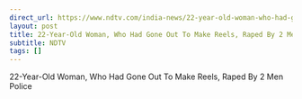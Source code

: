 ```yaml
---
direct_url: https://www.ndtv.com/india-news/22-year-old-woman-who-had-gone-out-to-make-reels-raped-by-2-men-in-indore-police-6490037
layout: post
title: 22-Year-Old Woman, Who Had Gone Out To Make Reels, Raped By 2 Men  Police
subtitle: NDTV
tags: []
---
```


22-Year-Old Woman, Who Had Gone Out To Make Reels, Raped By 2 Men  Police
